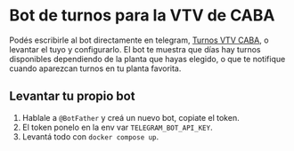 # Bot de turnos para la VTV de CABA

Podés escribirle al bot directamente en telegram, [Turnos VTV CABA](https://t.me/turnos_cabavtv_bot), o levantar el tuyo y configurarlo. El bot te muestra que días hay turnos disponibles dependiendo de la planta que hayas elegido, o que te notifique cuando aparezcan turnos en tu planta favorita.

## Levantar tu propio bot
1. Hablale a `@BotFather` y creá un nuevo bot, copiate el token.
2. El token ponelo en la env var `TELEGRAM_BOT_API_KEY`.
3. Levantá todo con `docker compose up`.